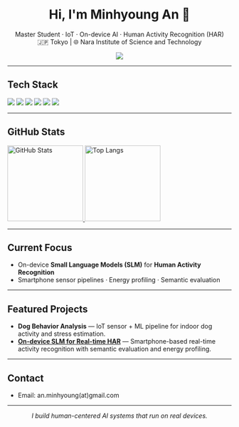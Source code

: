 <!-- 프로필 헤더 -->
<h1 align="center">Hi, I'm Minhyoung An 👋</h1>
<p align="center">
  Master Student · IoT · On-device AI · Human Activity Recognition (HAR)<br/>
  🇯🇵 Tokyo | 🌐 Nara Institute of Science and Technology
</p>

<!-- 방문자 수 (hits.seeyoufarm) -->
<p align="center">
  <a href="https://hits.seeyoufarm.com">
    <img src="https://hits.seeyoufarm.com/api/count/incr/badge.svg?url=https://github.com/amh0727&count_bg=%23323232&title_bg=%23555555&icon=github.svg&icon_color=%23FFFFFF&title=visits&edge_flat=false"/>
  </a>
</p>

---

## Tech Stack

<p>
  <img src="https://img.shields.io/badge/Python-3776AB?style=round-square&logo=python&logoColor=white"/>
  <img src="https://img.shields.io/badge/Kotlin-7F52FF?style=round-square&logo=kotlin&logoColor=white"/>
  <img src="https://img.shields.io/badge/SLM-4B8BBE?style=round-square&logo=OpenAI&logoColor=white"/>
  <img src="https://img.shields.io/badge/Android%20Studio-3DDC84?style=round-square&logo=androidstudio&logoColor=white"/>
  <img src="https://img.shields.io/badge/TensorFlow-FF6F00?style=round-square&logo=tensorflow&logoColor=white"/>
  <img src="https://img.shields.io/badge/PyTorch-EE4C2C?style=round-square&logo=pytorch&logoColor=white"/>
</p>

---

## GitHub Stats

<p>
  <a href="https://github.com/amh0727">
    <img alt="GitHub Stats" height="170"
      src="https://github-readme-stats.vercel.app/api?username=amh0727&show_icons=true&theme=default&count_private=true" />
  </a>
  <a href="https://github.com/amh0727">
    <img alt="Top Langs" height="170"
      src="https://github-readme-stats.vercel.app/api/top-langs/?username=amh0727&layout=compact&langs_count=8" />
  </a>
</p>

---

## Current Focus

- On-device **Small Language Models (SLM)** for **Human Activity Recognition**
- Smartphone sensor pipelines · Energy profiling · Semantic evaluation

---

## Featured Projects

- **Dog Behavior Analysis** — IoT sensor + ML pipeline for indoor dog activity and stress estimation.  
- [**On-device SLM for Real-time HAR**]() — Smartphone-based real-time activity recognition with semantic evaluation and energy profiling.  


---

## Contact

- Email: an.minhyoung(at)gmail.com  

---

<p align="center"><i>I build human-centered AI systems that run on real devices.</i></p>
